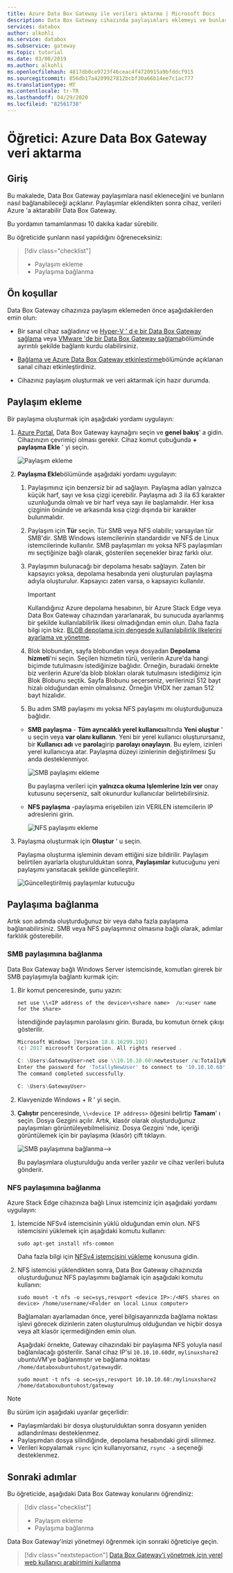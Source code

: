 ```yaml
---
title: Azure Data Box Gateway ile verileri aktarma | Microsoft Docs
description: Data Box Gateway cihazında paylaşımları eklemeyi ve bunlara bağlanmayı öğrenin.
services: databox
author: alkohli
ms.service: databox
ms.subservice: gateway
ms.topic: tutorial
ms.date: 03/08/2019
ms.author: alkohli
ms.openlocfilehash: 4817db0ce9723f46ceac4f4720915a9bfddcf915
ms.sourcegitcommit: 856db17a4209927812bcbf30a66b14ee7c1ac777
ms.translationtype: MT
ms.contentlocale: tr-TR
ms.lasthandoff: 04/29/2020
ms.locfileid: "82561738"
---
```

# <a name="tutorial-transfer-data-with-azure-data-box-gateway"></a>Öğretici: Azure Data Box Gateway veri aktarma


## <a name="introduction"></a>Giriş

Bu makalede, Data Box Gateway paylaşımlara nasıl ekleneceğini ve bunların nasıl bağlanabileceği açıklanır. Paylaşımlar eklendikten sonra cihaz, verileri Azure 'a aktarabilir Data Box Gateway.

Bu yordamın tamamlanması 10 dakika kadar sürebilir.

Bu öğreticide şunların nasıl yapıldığını öğreneceksiniz:

> [!div class="checklist"]
>
> * Paylaşım ekleme
> * Paylaşıma bağlanma

## <a name="prerequisites"></a>Ön koşullar

Data Box Gateway cihazınıza paylaşım eklemeden önce aşağıdakilerden emin olun:

- Bir sanal cihaz sağladınız ve [Hyper-V ' d e bir Data Box Gateway sağlama](data-box-gateway-deploy-provision-hyperv.md) veya [VMware 'de bir Data Box Gateway sağlama](data-box-gateway-deploy-provision-vmware.md)bölümünde ayrıntılı şekilde bağlantı kurdu olabilirsiniz.

- [Bağlama ve Azure Data Box Gateway etkinleştirme](data-box-gateway-deploy-connect-setup-activate.md)bölümünde açıklanan sanal cihazı etkinleştirdiniz.

- Cihazınız paylaşım oluşturmak ve veri aktarmak için hazır durumda.

## <a name="add-a-share"></a>Paylaşım ekleme

Bir paylaşma oluşturmak için aşağıdaki yordamı uygulayın:

1. [Azure Portal](https://portal.azure.com/), Data Box Gateway kaynağını seçin ve **genel bakış**' a gidin. Cihazınızın çevrimiçi olması gerekir. Cihaz komut çubuğunda **+ paylaşma Ekle** ' yi seçin.
   
   ![Paylaşım ekleme](./media/data-box-gateway-deploy-add-shares/click-add-share.png)

4. **Paylaşma Ekle**bölümünde aşağıdaki yordamı uygulayın:

    1. Paylaşımınız için benzersiz bir ad sağlayın. Paylaşma adları yalnızca küçük harf, sayı ve kısa çizgi içerebilir. Paylaşma adı 3 ila 63 karakter uzunluğunda olmalı ve bir harf veya sayı ile başlamalıdır. Her kısa çizginin önünde ve arkasında kısa çizgi dışında bir karakter bulunmalıdır.
    
    2. Paylaşım için **Tür** seçin. Tür SMB veya NFS olabilir; varsayılan tür SMB'dir. SMB Windows istemcilerinin standardıdır ve NFS de Linux istemcilerinde kullanılır. SMB paylaşımları mı yoksa NFS paylaşımları mı seçtiğinize bağlı olarak, gösterilen seçenekler biraz farklı olur.

    3. Paylaşımın bulunacağı bir depolama hesabı sağlayın. Zaten bir kapsayıcı yoksa, depolama hesabında yeni oluşturulan paylaşma adıyla oluşturulur. Kapsayıcı zaten varsa, o kapsayıcı kullanılır.
       > [!IMPORTANT]
       > Kullandığınız Azure depolama hesabının, bir Azure Stack Edge veya Data Box Gateway cihazından yararlanarak, bu sunucuda ayarlanmış bir şekilde kullanılabilirlik ilkesi olmadığından emin olun. Daha fazla bilgi için bkz. [BLOB depolama için dengesde kullanılabilirlik Ilkelerini ayarlama ve yönetme](https://docs.microsoft.com/azure/storage/blobs/storage-blob-immutability-policies-manage).
    
    4. Blok blobundan, sayfa blobundan veya dosyadan **Depolama hizmeti**'ni seçin. Seçilen hizmetin türü, verilerin Azure'da hangi biçimde tutulmasını istediğinize bağlıdır. Örneğin, buradaki örnekte biz verilerin Azure'da blob blokları olarak tutulmasını istediğimiz için Blok Blobunu seçtik. Sayfa Blobunu seçerseniz, verilerinizi 512 bayt hizalı olduğundan emin olmalısınız. Örneğin VHDX her zaman 512 bayt hizalıdır.
   
    5. Bu adım SMB paylaşımı mı yoksa NFS paylaşımı mı oluşturduğunuza bağlıdır.
     
    - **SMB paylaşma** - **Tüm ayrıcalıklı yerel kullanıcı**altında **Yeni oluştur** ' u seçin veya **var olanı kullanın**. Yeni bir yerel kullanıcı oluşturursanız, bir **Kullanıcı adı** ve **parola**girip **parolayı onaylayın**. Bu eylem, izinleri yerel kullanıcıya atar. Paylaşma düzeyi izinlerinin değiştirilmesi Şu anda desteklenmiyor.
    
        ![SMB paylaşımı ekleme](./media/data-box-gateway-deploy-add-shares/add-share-smb-1.png)
        
        Bu paylaşma verileri için **yalnızca okuma Işlemlerine Izin ver** onay kutusunu seçerseniz, salt okunurdur kullanıcılar belirtebilirsiniz.
        
    - **NFS paylaşma** -paylaşıma erişebilen izin VERILEN istemcilerin IP adreslerini girin.

        ![NFS paylaşımı ekleme](./media/data-box-gateway-deploy-add-shares/add-share-nfs-1.png)
   
9. Paylaşma oluşturmak için **Oluştur** ' u seçin.
    
    Paylaşma oluşturma işleminin devam ettiğini size bildirilir. Paylaşım belirtilen ayarlarla oluşturulduktan sonra, **Paylaşımlar** kutucuğunu yeni paylaşımı yansıtacak şekilde güncelleştirir.
    
    ![Güncelleştirilmiş paylaşımlar kutucuğu](./media/data-box-gateway-deploy-add-shares/updated-list-of-shares.png) 

## <a name="connect-to-the-share"></a>Paylaşıma bağlanma

Artık son adımda oluşturduğunuz bir veya daha fazla paylaşıma bağlanabilirsiniz. SMB veya NFS paylaşımınız olmasına bağlı olarak, adımlar farklılık gösterebilir.

### <a name="connect-to-an-smb-share"></a>SMB paylaşımına bağlanma

Data Box Gateway bağlı Windows Server istemcisinde, komutları girerek bir SMB paylaşımıyla bağlantı kurmak için:


1. Bir komut penceresinde, şunu yazın:

    `net use \\<IP address of the device>\<share name>  /u:<user name for the share>`

    İstendiğinde paylaşımın parolasını girin. Burada, bu komutun örnek çıkışı gösterilir.

    ```powershell
    Microsoft Windows [Version 18.8.16299.192) 
    (c) 2017 microsoft Corporation. All rights reserved . 
    
    C: \Users\GatewayUser>net use \\10.10.10.60\newtestuser /u:Tota11yNewUser 
    Enter the password for 'TotallyNewUser' to connect to '10.10.10.60'  
    The command completed successfully. 
    
    C: \Users\GatewayUser>
    ```   


2. Klavyenizde Windows + R ' yi seçin. 
3. **Çalıştır** penceresinde, `\\<device IP address>` öğesini belirtip **Tamam**' ı seçin. Dosya Gezgini açılır. Artık, klasör olarak oluşturduğunuz paylaşımları görüntüleyebilmelisiniz. Dosya Gezgini 'nde, içeriği görüntülemek için bir paylaşıma (klasör) çift tıklayın.
 
    ![SMB paylaşımına bağlanma](./media/data-box-gateway-deploy-add-shares/connect-to-share2.png)-->

    Bu paylaşımlara oluşturulduğu anda veriler yazılır ve cihaz verileri buluta gönderir.

### <a name="connect-to-an-nfs-share"></a>NFS paylaşımına bağlanma

Azure Stack Edge cihazınıza bağlı Linux istemciniz için aşağıdaki yordamı uygulayın:

1. İstemcide NFSv4 istemcisinin yüklü olduğundan emin olun. NFS istemcisini yüklemek için aşağıdaki komutu kullanın:

   `sudo apt-get install nfs-common`

    Daha fazla bilgi için [NFSv4 istemcisini yükleme](https://help.ubuntu.com/community/SettingUpNFSHowTo#NFSv4_client) konusuna gidin.

2. NFS istemcisi yüklendikten sonra, Data Box Gateway cihazınızda oluşturduğunuz NFS paylaşımını bağlamak için aşağıdaki komutu kullanın:

   `sudo mount -t nfs -o sec=sys,resvport <device IP>:/<NFS shares on device> /home/username/<Folder on local Linux computer>`

    Bağlamaları ayarlamadan önce, yerel bilgisayarınızda bağlama noktası işlevi görecek dizinlerin zaten oluşturulmuş olduğundan ve hiçbir dosya veya alt klasör içermediğinden emin olun.

    Aşağıdaki örnekte, Gateway cihazındaki bir paylaşıma NFS yoluyla nasıl bağlanılacağı gösterilir. Sanal cihaz IP'si `10.10.10.60`dır, `mylinuxshare2` ubuntuVM'ye bağlanmıştır ve bağlama noktası `/home/databoxubuntuhost/gateway`dir.

    `sudo mount -t nfs -o sec=sys,resvport 10.10.10.60:/mylinuxshare2 /home/databoxubuntuhost/gateway`

> [!NOTE] 
> Bu sürüm için aşağıdaki uyarılar geçerlidir:
> - Paylaşımlardaki bir dosya oluşturulduktan sonra dosyanın yeniden adlandırılması desteklenmez.
> - Paylaşımdan dosya silindiğinde, depolama hesabındaki girdi silinmez.
> - Verileri kopyalamak `rsync` için kullanıyorsanız, `rsync -a` seçeneği desteklenmez.

## <a name="next-steps"></a>Sonraki adımlar

Bu öğreticide, aşağıdaki Data Box Gateway konularını öğrendiniz:

> [!div class="checklist"]
> * Paylaşım ekleme
> * Paylaşıma bağlanma


Data Box Gateway'inizi yönetmeyi öğrenmek için sonraki öğreticiye geçin.

> [!div class="nextstepaction"]
> [Data Box Gateway'i yönetmek için yerel web kullanıcı arabirimini kullanma](https://aka.ms/dbg-docs)


